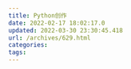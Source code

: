 ```yaml
---
title: Python创作
date: 2022-02-17 18:02:17.0
updated: 2022-03-30 23:30:45.418
url: /archives/629.html
categories: 
tags: 
---
```


